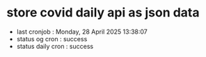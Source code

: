 # store covid daily api as json data

- last cronjob : Monday, 28 April 2025 13:38:07
- status og cron : success
- status daily cron : success
      
      
